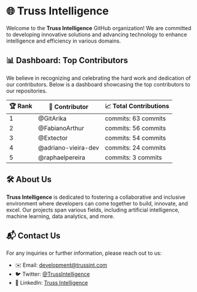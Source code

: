 # 🌐 Truss Intelligence

Welcome to the **Truss Intelligence** GitHub organization! We are committed to developing innovative solutions and advancing technology to enhance intelligence and efficiency in various domains.

## 📊 Dashboard: Top Contributors

We believe in recognizing and celebrating the hard work and dedication of our contributors. Below is a dashboard showcasing the top contributors to our repositories.

<!-- TOP_CONTRIBUTORS_START -->
| 🏆 Rank | 👤 Contributor | 📈 Total Contributions |
|------|-------------|----------------|
| 1 | @GitArika | commits: 63 commits |
| 2 | @FabianoArthur | commits: 56 commits |
| 3 | @Extector | commits: 54 commits |
| 4 | @adriano-vieira-dev | commits: 24 commits |
| 5 | @raphaelpereira | commits: 3 commits |

<!-- TOP_CONTRIBUTORS_END -->

## 🛠️ About Us

**Truss Intelligence** is dedicated to fostering a collaborative and inclusive environment where developers can come together to build, innovate, and excel. Our projects span various fields, including artificial intelligence, machine learning, data analytics, and more.

## 📬 Contact Us

For any inquiries or further information, please reach out to us:

- ✉️ Email: [development@trussint.com](mailto:info@trussint.com)
- 🐦 Twitter: [@TrussIntelligence](https://twitter.com/TrussIntelligence)
- 💼 LinkedIn: [Truss Intelligence](https://linkedin.com/company/truss-intelligence)
